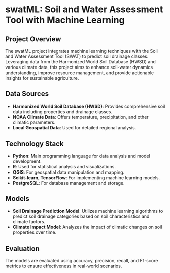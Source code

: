 # swatML: Soil and Water Assessment Tool with Machine Learning

## Project Overview
The swatML project integrates machine learning techniques with the Soil and Water Assessment Tool (SWAT) to predict soil drainage classes. Leveraging data from the Harmonized World Soil Database (HWSD) and various climate data, this project aims to enhance soil-water dynamics understanding, improve resource management, and provide actionable insights for sustainable agriculture.

## Data Sources
- **Harmonized World Soil Database (HWSD)**: Provides comprehensive soil data including properties and drainage classes.
- **NOAA Climate Data**: Offers temperature, precipitation, and other climatic parameters.
- **Local Geospatial Data**: Used for detailed regional analysis.

## Technology Stack
- **Python**: Main programming language for data analysis and model development.
- **R**: Used for statistical analysis and visualizations.
- **QGIS**: For geospatial data manipulation and mapping.
- **Scikit-learn, TensorFlow**: For implementing machine learning models.
- **PostgreSQL**: For database management and storage.

## Models
- **Soil Drainage Prediction Model**: Utilizes machine learning algorithms to predict soil drainage categories based on soil characteristics and climate factors.
- **Climate Impact Model**: Analyzes the impact of climatic changes on soil properties over time.

## Evaluation
The models are evaluated using accuracy, precision, recall, and F1-score metrics to ensure effectiveness in real-world scenarios.
